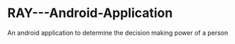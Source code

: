 # RAY---Android-Application
An android application to determine the decision making power of a person
